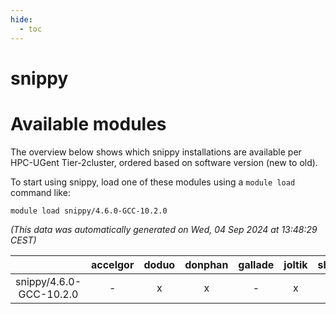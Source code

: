 ```yaml
---
hide:
  - toc
---
```


snippy
======

# Available modules


The overview below shows which snippy installations are available per HPC-UGent Tier-2cluster, ordered based on software version (new to old).

To start using snippy, load one of these modules using a `module load` command like:

```shell
module load snippy/4.6.0-GCC-10.2.0
```

*(This data was automatically generated on Wed, 04 Sep 2024 at 13:48:29 CEST)*  

| |accelgor|doduo|donphan|gallade|joltik|shinx|skitty|
| :---: | :---: | :---: | :---: | :---: | :---: | :---: | :---: |
|snippy/4.6.0-GCC-10.2.0|-|x|x|-|x|-|-|
